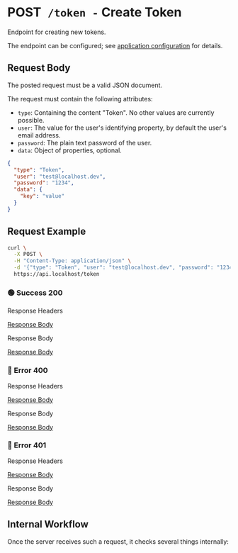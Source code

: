 # <span class="method-post">POST</span>` /token -` Create Token

<!-- panels:start -->
<!-- div:left-panel -->

Endpoint for creating new tokens.

The endpoint can be configured; see
[application configuration](/getting-started/configuration?id=application-configuration) for details.

## Request Body

The posted request must be a valid JSON document.

The request must contain the following attributes:

- `type`: Containing the content "Token". No other values are currently possible.
- `user`: The value for the user's identifying property, by default the user's email address.
- `password`: The plain text password of the user.
- `data`: Object of properties, optional.

```json
{
  "type": "Token",
  "user": "test@localhost.dev",
  "password": "1234",
  "data": {
    "key": "value"
  }
}
```

## Request Example

```bash
curl \
  -X POST \
  -H "Content-Type: application/json" \
  -d '{"type": "Token", "user": "test@localhost.dev", "password": "1234"}' \
  https://api.localhost/token
```

<!-- tabs:start -->

### **🟢 Success 200**

<div class="code-title">Response Headers</div>

[Response Body](./post-token/200-response-header.txt ':include :type=code')

<div class="code-title">Response Body</div>

[Response Body](./post-token/200-response-body.json ':include :type=code')

### **🔴 Error 400**

<div class="code-title">Response Headers</div>

[Response Body](./post-token/400-response-header.txt ':include :type=code')

<div class="code-title">Response Body</div>

[Response Body](./post-token/400-response-body.json ':include :type=code problem+json')

### **🔴 Error 401**

<div class="code-title">Response Headers</div>

[Response Body](./post-token/401-response-header.txt ':include :type=code')

<div class="code-title">Response Body</div>

[Response Body](./post-token/401-response-body.json ':include :type=code problem+json')

<!-- tabs:end -->

<!-- div:right-panel -->

## Internal Workflow

Once the server receives such a request, it checks several things internally:

<div id="graph-container-1" class="graph-container" style="height:1200px"></div>

<!-- panels:end -->

<script>
G6.registerEdge('polyline-edge', {
  draw(cfg, group) {
    const { startPoint, endPoint } = cfg;
    const hgap = Math.abs(endPoint.x - startPoint.x);

    const path = [
      ['M', startPoint.x, startPoint.y],
      [
        'C',
        startPoint.x + hgap / 4,
        startPoint.y,
        endPoint.x - hgap / 2,
        endPoint.y,
        endPoint.x,
        endPoint.y,
      ],
    ];
    const shape = group.addShape('path', {
      attrs: {
        stroke: '#AAB7C4',
        path,
      },
      name: 'path-shape',
    });
    const midPoint = {
      x: (startPoint.x + endPoint.x) / 2,
      y: (startPoint.y + endPoint.y) / 2,
    };
    const label = group.addShape('text', {
      attrs: {
        text: cfg.label + '###########',
        x: midPoint.x,
        y: midPoint.y,
        textAlign: 'center',
        textBaseline: 'middle',
        fill: '#000',
        fontSize: 14,
      },
      name: 'label-shape',
    });
    return shape;
  },
});
renderWorkflow(document.getElementById('graph-container-1'), {
  nodes: [
    { id: 'init', ...workflowStart, label: 'server receives POST-request' },
    { id: 'checkType', ...workflowDecision, label: 'is type given?' },
    { id: 'checkTypeContent', ...workflowDecision, label: 'is type equal\nto "Token"?' },
    { id: 'checkUserProperty', ...workflowDecision, label: 'is user given?' },
    { id: 'checkPasswordProperty', ...workflowDecision, label: "is password given?" },
    { id: 'checkCredentials', ...workflowDecision, label: 'are credentials ok?' },
    { id: 'createToken', ...workflowStep, label: "create token" },
    { id: 'error400', ...workflowEndError, label: "return 400" },
    { id: 'error401', ...workflowEndError, label: 'return 401' },
    { id: 'success200', ...workflowEndSuccess , label: "return 200"},
  ],
  edges: [
    { source: 'init', target: 'checkType', label: '' },
    { source: 'checkType', target: 'checkTypeContent', label: 'yes' },
    { source: 'checkType', target: 'error400', label: 'no' },
    { source: 'checkTypeContent', target: 'checkUserProperty', label: 'yes' },
    { source: 'checkTypeContent', target: 'error400', label: 'no' },
    { source: 'checkUserProperty', target: 'checkPasswordProperty', label: 'yes' },
    { source: 'checkUserProperty', target: 'error400', label: 'no' },
    { source: 'checkPasswordProperty', target: 'checkCredentials', label: 'yes' },
    { source: 'checkPasswordProperty', target: 'error400', label: 'no' },
    { source: 'checkCredentials', target: 'createToken', label: 'yes' },
    { source: 'checkCredentials', target: 'error401', label: 'no' },
    { source: 'createToken', target: 'success200', label: '' },
  ],
}, 'TB');
</script>
